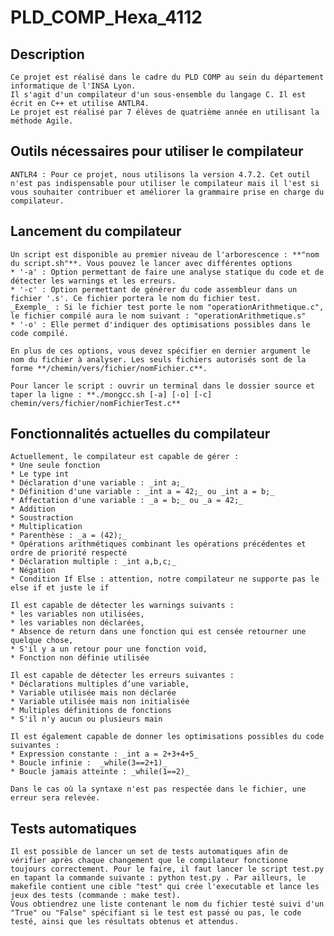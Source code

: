 # PLD_COMP_Hexa_4112

## Description

    Ce projet est réalisé dans le cadre du PLD COMP au sein du département informatique de l'INSA Lyon. 
    Il s'agit d'un compilateur d'un sous-ensemble du langage C. Il est écrit en C++ et utilise ANTLR4.
    Le projet est réalisé par 7 élèves de quatrième année en utilisant la méthode Agile.

## Outils nécessaires pour utiliser le compilateur

    ANTLR4 : Pour ce projet, nous utilisons la version 4.7.2. Cet outil n'est pas indispensable pour utiliser le compilateur mais il l'est si vous souhaiter contribuer et améliorer la grammaire prise en charge du compilateur.

## Lancement du compilateur

    Un script est disponible au premier niveau de l'arborescence : **"nom du script.sh"**. Vous pouvez le lancer avec différentes options
    * '-a' : Option permettant de faire une analyse statique du code et de détecter les warnings et les erreurs.
    * '-c' : Option permettant de générer du code assembleur dans un fichier '.s'. Ce fichier portera le nom du fichier test. 
    _Exemple_ : Si le fichier test porte le nom "operationArithmetique.c", le fichier compilé aura le nom suivant : "operationArithmetique.s"
    * '-o' : Elle permet d'indiquer des optimisations possibles dans le code compilé.
    
    En plus de ces options, vous devez spécifier en dernier argument le nom du fichier à analyser. Les seuls fichiers autorisés sont de la forme **/chemin/vers/fichier/nomFichier.c**. 
    
    Pour lancer le script : ouvrir un terminal dans le dossier source et taper la ligne : **./mongcc.sh [-a] [-o] [-c] chemin/vers/fichier/nomFichierTest.c**
    
## Fonctionnalités actuelles du compilateur

    Actuellement, le compilateur est capable de gérer :
    * Une seule fonction
    * Le type int
    * Déclaration d'une variable : _int a;_
    * Définition d'une variable : _int a = 42;_ ou _int a = b;_
    * Affectation d'une variable : _a = b;_ ou _a = 42;_
    * Addition
    * Soustraction
    * Multiplication
    * Parenthèse : _a = (42);_
    * Opérations arithmétiques combinant les opérations précédentes et ordre de priorité respecté
    * Déclaration multiple : _int a,b,c;_
	* Négation
	* Condition If Else : attention, notre compilateur ne supporte pas le else if et juste le if
    
    Il est capable de détecter les warnings suivants :
    * les variables non utilisées, 
    * les variables non déclarées,
	* Absence de return dans une fonction qui est censée retourner une quelque chose,
	* S'il y a un retour pour une fonction void,
	* Fonction non définie utilisée

	Il est capable de détecter les erreurs suivantes :
    * Déclarations multiples d’une variable,
	* Variable utilisée mais non déclarée
	* Variable utilisée mais non initialisée
	* Multiples définitions de fonctions
	* S'il n'y aucun ou plusieurs main
	
	Il est également capable de donner les optimisations possibles du code suivantes :
	* Expression constante : _int a = 2+3+4+5_ 
	* Boucle infinie :  _while(3==2+1)_
	* Boucle jamais atteinte : _while(1==2)_   
	
    Dans le cas où la syntaxe n'est pas respectée dans le fichier, une erreur sera relevée.
    
## Tests automatiques

    Il est possible de lancer un set de tests automatiques afin de vérifier après chaque changement que le compilateur fonctionne toujours correctement. Pour le faire, il faut lancer le script test.py en tapant la commande suivante : python test.py . Par ailleurs, le makefile contient une cible "test" qui crée l'executable et lance les jeux des tests (commande : make test).
    Vous obtiendrez une liste contenant le nom du fichier testé suivi d'un "True" ou "False" spécifiant si le test est passé ou pas, le code testé, ainsi que les résultats obtenus et attendus.
